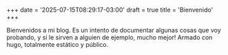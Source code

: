 +++
date = '2025-07-15T08:29:17-03:00'
draft = true
title = 'Bienvenido'
+++

Bienvenidos a mi blog. Es un intento de documentar algunas cosas que voy probando, y si le sirven a alguien de ejemplo, mucho mejor!
Armado con hugo, totalmente estático y público.



